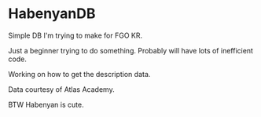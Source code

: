 # HabenyanDB
Simple DB I'm trying to make for FGO KR.

Just a beginner trying to do something. Probably will have lots of inefficient code.

Working on how to get the description data. 

Data courtesy of Atlas Academy.

BTW Habenyan is cute.
